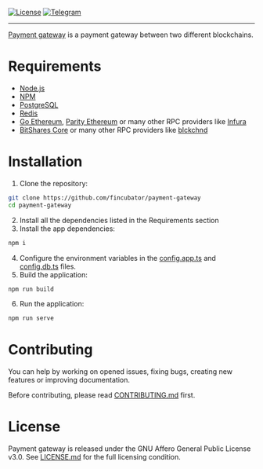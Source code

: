 [![License]][LICENSE.md]
[![Telegram]][Teletram join]

--------------------------------------------------------------------------------

[Payment gateway][Teletram join] is a payment gateway between two different
blockchains.

# Requirements
* [Node.js]
* [NPM]
* [PostgreSQL]
* [Redis]
* [Go Ethereum], [Parity Ethereum] or many other RPC providers like [Infura]
* [BitShares Core] or many other RPC providers like [blckchnd]

# Installation
1. Clone the repository:
```bash
git clone https://github.com/fincubator/payment-gateway
cd payment-gateway
```
2. Install all the dependencies listed in the Requirements section
3. Install the app dependencies:
```bash
npm i
```
4. Configure the environment variables in the [config.app.ts] and
[config.db.ts] files.
5. Build the application:
```bash
npm run build
```
6. Run the application:
```bash
npm run serve
```

# Contributing
You can help by working on opened issues, fixing bugs, creating new features or
improving documentation.

Before contributing, please read [CONTRIBUTING.md] first.

# License
Payment gateway is released under the GNU Affero General Public License v3.0.
See [LICENSE.md] for the full licensing condition.

[License]: https://img.shields.io/github/license/fincubator/payment-gateway
[LICENSE.md]: LICENSE.md
[CONTRIBUTING.md]: CONTRIBUTING.md
[Telegram]: https://img.shields.io/badge/Telegram-fincubator-blue?logo=telegram
[Teletram join]: https://t.me/fincubator
[Node.js]: https://nodejs.org/en
[NPM]: https://www.npmjs.com
[PostgreSQL]: https://www.postgresql.org
[Redis]: https://redis.io
[Go Ethereum]: https://geth.ethereum.org
[Parity Ethereum]: https://www.parity.io/ethereum
[Infura]: https://infura.io
[BitShares Core]: https://bitshares.org
[blckchnd]: https://blckchnd.com
[config.app.ts]: src/config/config.app.ts
[config.db.ts]: src/config/config.db.ts
